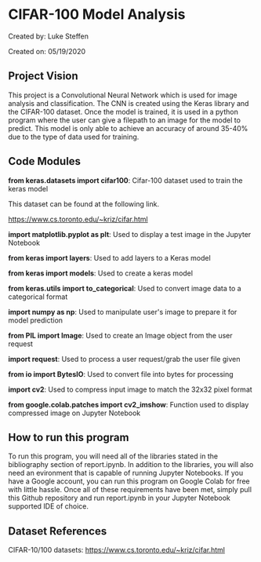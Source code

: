 # CIFAR-100 Model Analysis

Created by: Luke Steffen

Created on: 05/19/2020

## Project Vision

This project is a Convolutional Neural Network which is used for image analysis and
classification. The CNN is created using the Keras library and the CIFAR-100 dataset.
Once the model is trained, it is used in a python program where the user can give a
filepath to an image for the model to predict. This model is only able to achieve an
accuracy of around 35-40% due to the type of data used for training.

## Code Modules

**from keras.datasets import cifar100**: Cifar-100 dataset used to train the keras model

This dataset can be found at the following link.

https://www.cs.toronto.edu/~kriz/cifar.html

**import matplotlib.pyplot as plt**: Used to display a test image in the Jupyter Notebook

**from keras import layers**: Used to add layers to a Keras model

**from keras import models**: Used to create a keras model

**from keras.utils import to_categorical**: Used to convert image data to a categorical format

**import numpy as np**: Used to manipulate user's image to prepare it for model prediction

**from PIL import Image**: Used to create an Image object from the user request

**import request**: Used to process a user request/grab the user file given

**from io import BytesIO**: Used to convert file into bytes for processing

**import cv2**: Used to compress input image to match the 32x32 pixel format

**from google.colab.patches import cv2_imshow**: Function used to display compressed image on Jupyter Notebook

## How to run this program

To run this program, you will need all of the libraries stated in the bibliography section of report.ipynb. In 
addition to the libraries, you will also need an evironment that is capable of running Jupyter Notebooks. If you
have a Google account, you can run this program on Google Colab for free with little hassle. Once all of these 
requirements have been met, simply pull this Github repository and run report.ipynb in your Jupyter Notebook 
supported IDE of choice.

## Dataset References

CIFAR-10/100 datasets: https://www.cs.toronto.edu/~kriz/cifar.html


